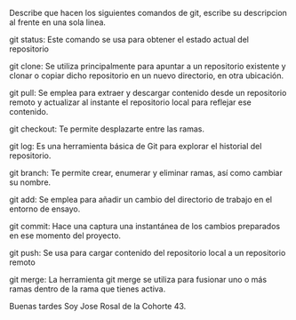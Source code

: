 Describe que hacen los siguientes comandos de git, escribe su descripcion al frente en una sola linea.

git status: Este comando se usa para obtener el estado actual del repositorio

git clone: Se utiliza principalmente para apuntar a un repositorio existente y clonar o copiar dicho repositorio en un nuevo directorio, en otra ubicación.

git pull: Se emplea para extraer y descargar contenido desde un repositorio remoto y actualizar al instante el repositorio local para reflejar ese contenido.

git checkout: Te permite desplazarte entre las ramas.

git log: Es una herramienta básica de Git para explorar el historial del repositorio.

git branch: Te permite crear, enumerar y eliminar ramas, así como cambiar su nombre.

git add: Se emplea para añadir un cambio del directorio de trabajo en el entorno de ensayo.

git commit: Hace una captura una instantánea de los cambios preparados en ese momento del proyecto.

git push: Se usa para cargar contenido del repositorio local a un repositorio remoto

git merge: La herramienta git merge se utiliza para fusionar uno o más ramas dentro de la rama que tienes activa. 
 
Buenas tardes Soy Jose Rosal de la Cohorte 43.


